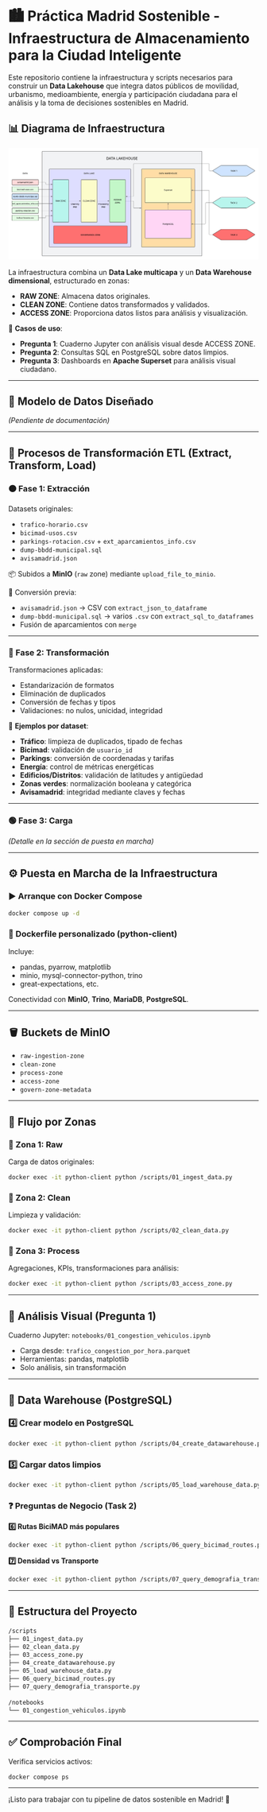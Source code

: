 # 🏙️ Práctica Madrid Sostenible - Infraestructura de Almacenamiento para la Ciudad Inteligente

Este repositorio contiene la infraestructura y scripts necesarios para construir un **Data Lakehouse** que integra datos públicos de movilidad, urbanismo, medioambiente, energía y participación ciudadana para el análisis y la toma de decisiones sostenibles en Madrid.

## 📊 Diagrama de Infraestructura

![Arquitectura del Data Lake y Data Warehouse](diagrama_infraestructura.png)

La infraestructura combina un **Data Lake multicapa** y un **Data Warehouse dimensional**, estructurado en zonas:

- **RAW ZONE**: Almacena datos originales.
- **CLEAN ZONE**: Contiene datos transformados y validados.
- **ACCESS ZONE**: Proporciona datos listos para análisis y visualización.

📌 **Casos de uso**:

- **Pregunta 1**: Cuaderno Jupyter con análisis visual desde ACCESS ZONE.
- **Pregunta 2**: Consultas SQL en PostgreSQL sobre datos limpios.
- **Pregunta 3**: Dashboards en **Apache Superset** para análisis visual ciudadano.

---

## 🧩 Modelo de Datos Diseñado

*(Pendiente de documentación)*

---

## 🔄 Procesos de Transformación ETL (Extract, Transform, Load)

### 🟠 Fase 1: Extracción

Datasets originales:

- `trafico-horario.csv`
- `bicimad-usos.csv`
- `parkings-rotacion.csv` + `ext_aparcamientos_info.csv`
- `dump-bbdd-municipal.sql`
- `avisamadrid.json`

📦 Subidos a **MinIO** (`raw` zone) mediante `upload_file_to_minio`.

📄 Conversión previa:
- `avisamadrid.json` → CSV con `extract_json_to_dataframe`
- `dump-bbdd-municipal.sql` → varios `.csv` con `extract_sql_to_dataframes`
- Fusión de aparcamientos con `merge`

---

### 🔵 Fase 2: Transformación

Transformaciones aplicadas:

- Estandarización de formatos
- Eliminación de duplicados
- Conversión de fechas y tipos
- Validaciones: no nulos, unicidad, integridad

📌 **Ejemplos por dataset**:

- **Tráfico**: limpieza de duplicados, tipado de fechas
- **Bicimad**: validación de `usuario_id`
- **Parkings**: conversión de coordenadas y tarifas
- **Energía**: control de métricas energéticas
- **Edificios/Distritos**: validación de latitudes y antigüedad
- **Zonas verdes**: normalización booleana y categórica
- **Avisamadrid**: integridad mediante claves y fechas

---

### 🟢 Fase 3: Carga

*(Detalle en la sección de puesta en marcha)*

---

## ⚙️ Puesta en Marcha de la Infraestructura

### ▶️ Arranque con Docker Compose

```bash
docker compose up -d
```

### 🐍 Dockerfile personalizado (python-client)

Incluye:

- pandas, pyarrow, matplotlib
- minio, mysql-connector-python, trino
- great-expectations, etc.

Conectividad con **MinIO**, **Trino**, **MariaDB**, **PostgreSQL**.

---

## 🪣 Buckets de MinIO

- `raw-ingestion-zone`
- `clean-zone`
- `process-zone`
- `access-zone`
- `govern-zone-metadata`

---

## 🚦 Flujo por Zonas

### 🔁 Zona 1: Raw

Carga de datos originales:

```bash
docker exec -it python-client python /scripts/01_ingest_data.py
```

### 🧹 Zona 2: Clean

Limpieza y validación:

```bash
docker exec -it python-client python /scripts/02_clean_data.py
```

### 🔧 Zona 3: Process

Agregaciones, KPIs, transformaciones para análisis:

```bash
docker exec -it python-client python /scripts/03_access_zone.py
```

---

## 📓 Análisis Visual (Pregunta 1)

Cuaderno Jupyter: `notebooks/01_congestion_vehiculos.ipynb`

- Carga desde: `trafico_congestion_por_hora.parquet`
- Herramientas: pandas, matplotlib
- Solo análisis, sin transformación

---

## 🏢 Data Warehouse (PostgreSQL)

### 4️⃣ Crear modelo en PostgreSQL

```bash
docker exec -it python-client python /scripts/04_create_datawarehouse.py
```

### 5️⃣ Cargar datos limpios

```bash
docker exec -it python-client python /scripts/05_load_warehouse_data.py
```

### ❓ Preguntas de Negocio (Task 2)

**6️⃣ Rutas BiciMAD más populares**

```bash
docker exec -it python-client python /scripts/06_query_bicimad_routes.py
```

**7️⃣ Densidad vs Transporte**

```bash
docker exec -it python-client python /scripts/07_query_demografia_transporte.py
```

---

## 📁 Estructura del Proyecto

```
/scripts
├── 01_ingest_data.py
├── 02_clean_data.py
├── 03_access_zone.py
├── 04_create_datawarehouse.py
├── 05_load_warehouse_data.py
├── 06_query_bicimad_routes.py
├── 07_query_demografia_transporte.py

/notebooks
└── 01_congestion_vehiculos.ipynb
```

---

## ✅ Comprobación Final

Verifica servicios activos:

```bash
docker compose ps
```

---

¡Listo para trabajar con tu pipeline de datos sostenible en Madrid! 🚀
